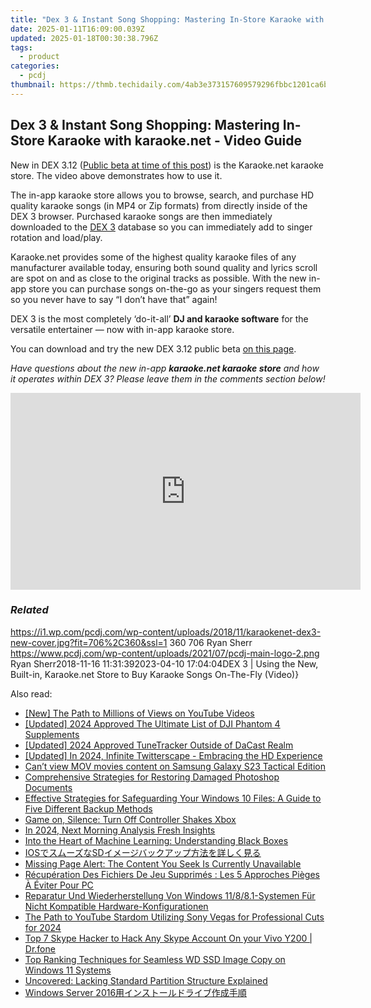 ```yaml
---
title: "Dex 3 & Instant Song Shopping: Mastering In-Store Karaoke with karaoke.net - Video Guide"
date: 2025-01-11T16:09:00.039Z
updated: 2025-01-18T00:30:38.796Z
tags:
  - product
categories:
  - pcdj
thumbnail: https://thmb.techidaily.com/4ab3e373157609579296fbbc1201ca6b702ee2035d00b9c9dec8888ac005aab8.jpg
---
```


## Dex 3 & Instant Song Shopping: Mastering In-Store Karaoke with karaoke.net - Video Guide

New in DEX 3.12 ([Public beta at time of this post](https://tools.techidaily.com/pcdj/products/)) is the Karaoke.net karaoke store. The video above demonstrates how to use it.

The in-app karaoke store allows you to browse, search, and purchase HD quality karaoke songs (in MP4 or Zip formats) from directly inside of the DEX 3 browser. Purchased karaoke songs are then immediately downloaded to the [DEX 3](https://tools.techidaily.com/pcdj/products/) database so you can immediately add to singer rotation and load/play.

Karaoke.net provides some of the highest quality karaoke files of any manufacturer available today, ensuring both sound quality and lyrics scroll are spot on and as close to the original tracks as possible. With the new in-app store you can purchase songs on-the-go as your singers request them so you never have to say “I don’t have that” again!

DEX 3 is the most completely ‘do-it-all’ **DJ and karaoke software** for the versatile entertainer — now with in-app karaoke store.

You can download and try the new DEX 3.12 public beta [on this page](https://tools.techidaily.com/pcdj/products/).

_Have questions about the new in-app **karaoke.net karaoke store** and how it operates within DEX 3? Please leave them in the comments section below!_

<!-- affiliate ads begin -->
<iframe width="560" height="315" src="https://www.youtube.com/embed/-Bov2KfWQ_Y?si=MnVczisgeJ-sGW2r" title="YouTube video player" frameborder="0" allow="accelerometer; autoplay; clipboard-write; encrypted-media; gyroscope; picture-in-picture; web-share" referrerpolicy="strict-origin-when-cross-origin" allowfullscreen></iframe>
<!-- affiliate ads end -->

### _Related_

https://i1.wp.com/pcdj.com/wp-content/uploads/2018/11/karaokenet-dex3-new-cover.jpg?fit=706%2C360&ssl=1 360 706 Ryan Sherr https://www.pcdj.com/wp-content/uploads/2021/07/pcdj-main-logo-2.png Ryan Sherr2018-11-16 11:31:392023-04-10 17:04:04DEX 3 | Using the New, Built-in, Karaoke.net Store to Buy Karaoke Songs On-The-Fly (Video)}

<ins class="adsbygoogle"
     style="display:block"
     data-ad-format="autorelaxed"
     data-ad-client="ca-pub-7571918770474297"
     data-ad-slot="1223367746"></ins>

<ins class="adsbygoogle"
     style="display:block"
     data-ad-client="ca-pub-7571918770474297"
     data-ad-slot="8358498916"
     data-ad-format="auto"
     data-full-width-responsive="true"></ins>

<span class="atpl-alsoreadstyle">Also read:</span>
<div><ul>
<li><a href="https://fox-blue.techidaily.com/new-the-path-to-millions-of-views-on-youtube-videos/"><u>[New] The Path to Millions of Views on YouTube Videos</u></a></li>
<li><a href="https://fox-boxes.techidaily.com/updated-2024-approved-the-ultimate-list-of-dji-phantom-4-supplements/"><u>[Updated] 2024 Approved The Ultimate List of DJI Phantom 4 Supplements</u></a></li>
<li><a href="https://fox-access.techidaily.com/updated-2024-approved-tunetracker-outside-of-dacast-realm/"><u>[Updated] 2024 Approved TuneTracker Outside of DaCast Realm</u></a></li>
<li><a href="https://twitter-videos.techidaily.com/updated-in-2024-infinite-twitterscape-embracing-the-hd-experience/"><u>[Updated] In 2024, Infinite Twitterscape - Embracing the HD Experience</u></a></li>
<li><a href="https://phone-solutions.techidaily.com/can-t-view-mov-movies-content-on-samsung-galaxy-s23-tactical-edition-by-aiseesoft-video-converter-play-mov-on-android/"><u>Can’t view MOV movies content on Samsung Galaxy S23 Tactical Edition</u></a></li>
<li><a href="https://discover-able.techidaily.com/comprehensive-strategies-for-restoring-damaged-photoshop-documents/"><u>Comprehensive Strategies for Restoring Damaged Photoshop Documents</u></a></li>
<li><a href="https://discover-able.techidaily.com/effective-strategies-for-safeguarding-your-windows-10-files-a-guide-to-five-different-backup-methods/"><u>Effective Strategies for Safeguarding Your Windows 10 Files: A Guide to Five Different Backup Methods</u></a></li>
<li><a href="https://games-able.techidaily.com/game-on-silence-turn-off-controller-shakes-xbox/"><u>Game on, Silence: Turn Off Controller Shakes Xbox</u></a></li>
<li><a href="https://fox-info.techidaily.com/in-2024-next-morning-analysis-fresh-insights/"><u>In 2024, Next Morning Analysis Fresh Insights</u></a></li>
<li><a href="https://tech-revival.techidaily.com/into-the-heart-of-machine-learning-understanding-black-boxes/"><u>Into the Heart of Machine Learning: Understanding Black Boxes</u></a></li>
<li><a href="https://discover-able.techidaily.com/iossd/"><u>IOSでスムーズなSDイメージバックアップ方法を詳しく見る</u></a></li>
<li><a href="https://discover-able.techidaily.com/missing-page-alert-the-content-you-seek-is-currently-unavailable/"><u>Missing Page Alert: The Content You Seek Is Currently Unavailable</u></a></li>
<li><a href="https://discover-able.techidaily.com/recuperation-des-fichiers-de-jeu-supprimes-les-5-approches-pieges-a-eviter-pour-pc/"><u>Récupération Des Fichiers De Jeu Supprimés : Les 5 Approches Pièges À Éviter Pour PC</u></a></li>
<li><a href="https://discover-able.techidaily.com/reparatur-und-wiederherstellung-von-windows-11881-systemen-fur-nicht-kompatible-hardware-konfigurationen/"><u>Reparatur Und Wiederherstellung Von Windows 11/8/8.1-Systemen Für Nicht Kompatible Hardware-Konfigurationen</u></a></li>
<li><a href="https://youtube-lab.techidaily.com/ath-to-youtube-stardom-utilizing-sony-vegas-for-professional-cuts-for-2024/"><u>The Path to YouTube Stardom Utilizing Sony Vegas for Professional Cuts for 2024</u></a></li>
<li><a href="https://fix-guide.techidaily.com/top-7-skype-hacker-to-hack-any-skype-account-on-your-vivo-y200-drfone-by-drfone-virtual-android/"><u>Top 7 Skype Hacker to Hack Any Skype Account On your Vivo Y200 | Dr.fone</u></a></li>
<li><a href="https://discover-able.techidaily.com/top-ranking-techniques-for-seamless-wd-ssd-image-copy-on-windows-11-systems/"><u>Top Ranking Techniques for Seamless WD SSD Image Copy on Windows 11 Systems</u></a></li>
<li><a href="https://discover-able.techidaily.com/uncovered-lacking-standard-partition-structure-explained/"><u>Uncovered: Lacking Standard Partition Structure Explained</u></a></li>
<li><a href="https://discover-able.techidaily.com/windows-server-2016/"><u>Windows Server 2016用インストールドライブ作成手順</u></a></li>
</ul></div>

